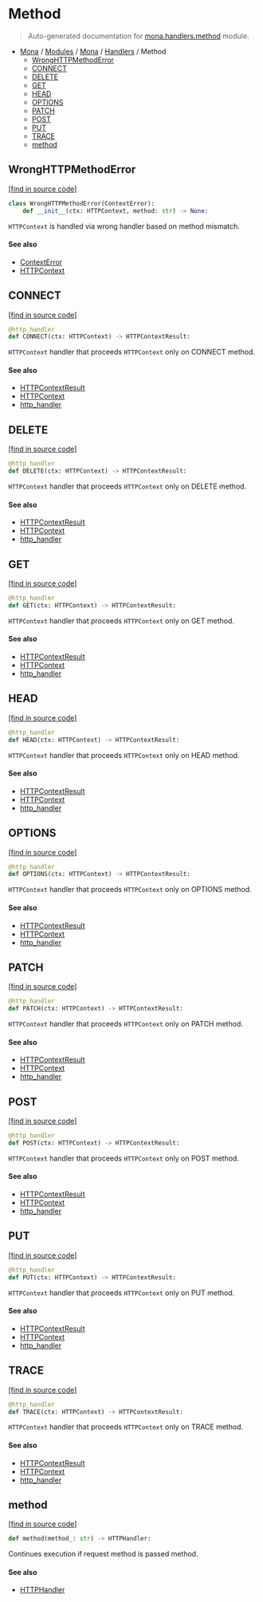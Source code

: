 # Method

> Auto-generated documentation for [mona.handlers.method](https://github.com/katunilya/mona/blob/main/mona/handlers/method.py) module.

- [Mona](../../README.md#mona) / [Modules](../../MODULES.md#mona-modules) / [Mona](../index.md#mona) / [Handlers](index.md#handlers) / Method
    - [WrongHTTPMethodError](#wronghttpmethoderror)
    - [CONNECT](#connect)
    - [DELETE](#delete)
    - [GET](#get)
    - [HEAD](#head)
    - [OPTIONS](#options)
    - [PATCH](#patch)
    - [POST](#post)
    - [PUT](#put)
    - [TRACE](#trace)
    - [method](#method)

## WrongHTTPMethodError

[[find in source code]](https://github.com/katunilya/mona/blob/main/mona/handlers/method.py#L7)

```python
class WrongHTTPMethodError(ContextError):
    def __init__(ctx: HTTPContext, method: str) -> None:
```

`HTTPContext` is handled via wrong handler based on method mismatch.

#### See also

- [ContextError](../core.md#contexterror)
- [HTTPContext](../core.md#httpcontext)

## CONNECT

[[find in source code]](https://github.com/katunilya/mona/blob/main/mona/handlers/method.py#L91)

```python
@http_handler
def CONNECT(ctx: HTTPContext) -> HTTPContextResult:
```

`HTTPContext` handler that proceeds `HTTPContext` only on CONNECT method.

#### See also

- [HTTPContextResult](core.md#httpcontextresult)
- [HTTPContext](../core.md#httpcontext)
- [http_handler](core.md#http_handler)

## DELETE

[[find in source code]](https://github.com/katunilya/mona/blob/main/mona/handlers/method.py#L67)

```python
@http_handler
def DELETE(ctx: HTTPContext) -> HTTPContextResult:
```

`HTTPContext` handler that proceeds `HTTPContext` only on DELETE method.

#### See also

- [HTTPContextResult](core.md#httpcontextresult)
- [HTTPContext](../core.md#httpcontext)
- [http_handler](core.md#http_handler)

## GET

[[find in source code]](https://github.com/katunilya/mona/blob/main/mona/handlers/method.py#L43)

```python
@http_handler
def GET(ctx: HTTPContext) -> HTTPContextResult:
```

`HTTPContext` handler that proceeds `HTTPContext` only on GET method.

#### See also

- [HTTPContextResult](core.md#httpcontextresult)
- [HTTPContext](../core.md#httpcontext)
- [http_handler](core.md#http_handler)

## HEAD

[[find in source code]](https://github.com/katunilya/mona/blob/main/mona/handlers/method.py#L79)

```python
@http_handler
def HEAD(ctx: HTTPContext) -> HTTPContextResult:
```

`HTTPContext` handler that proceeds `HTTPContext` only on HEAD method.

#### See also

- [HTTPContextResult](core.md#httpcontextresult)
- [HTTPContext](../core.md#httpcontext)
- [http_handler](core.md#http_handler)

## OPTIONS

[[find in source code]](https://github.com/katunilya/mona/blob/main/mona/handlers/method.py#L73)

```python
@http_handler
def OPTIONS(ctx: HTTPContext) -> HTTPContextResult:
```

`HTTPContext` handler that proceeds `HTTPContext` only on OPTIONS method.

#### See also

- [HTTPContextResult](core.md#httpcontextresult)
- [HTTPContext](../core.md#httpcontext)
- [http_handler](core.md#http_handler)

## PATCH

[[find in source code]](https://github.com/katunilya/mona/blob/main/mona/handlers/method.py#L55)

```python
@http_handler
def PATCH(ctx: HTTPContext) -> HTTPContextResult:
```

`HTTPContext` handler that proceeds `HTTPContext` only on PATCH method.

#### See also

- [HTTPContextResult](core.md#httpcontextresult)
- [HTTPContext](../core.md#httpcontext)
- [http_handler](core.md#http_handler)

## POST

[[find in source code]](https://github.com/katunilya/mona/blob/main/mona/handlers/method.py#L49)

```python
@http_handler
def POST(ctx: HTTPContext) -> HTTPContextResult:
```

`HTTPContext` handler that proceeds `HTTPContext` only on POST method.

#### See also

- [HTTPContextResult](core.md#httpcontextresult)
- [HTTPContext](../core.md#httpcontext)
- [http_handler](core.md#http_handler)

## PUT

[[find in source code]](https://github.com/katunilya/mona/blob/main/mona/handlers/method.py#L61)

```python
@http_handler
def PUT(ctx: HTTPContext) -> HTTPContextResult:
```

`HTTPContext` handler that proceeds `HTTPContext` only on PUT method.

#### See also

- [HTTPContextResult](core.md#httpcontextresult)
- [HTTPContext](../core.md#httpcontext)
- [http_handler](core.md#http_handler)

## TRACE

[[find in source code]](https://github.com/katunilya/mona/blob/main/mona/handlers/method.py#L85)

```python
@http_handler
def TRACE(ctx: HTTPContext) -> HTTPContextResult:
```

`HTTPContext` handler that proceeds `HTTPContext` only on TRACE method.

#### See also

- [HTTPContextResult](core.md#httpcontextresult)
- [HTTPContext](../core.md#httpcontext)
- [http_handler](core.md#http_handler)

## method

[[find in source code]](https://github.com/katunilya/mona/blob/main/mona/handlers/method.py#L18)

```python
def method(method_: str) -> HTTPHandler:
```

Continues execution if request method is passed method.

#### See also

- [HTTPHandler](core.md#httphandler)
